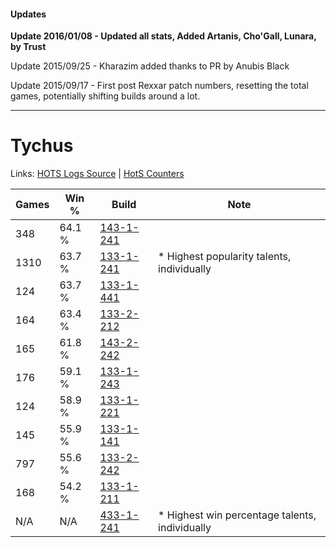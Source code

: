 #### Updates
**Update 2016/01/08 - Updated all stats, Added Artanis, Cho'Gall, Lunara, by Trust**

Update 2015/09/25 - Kharazim added thanks to PR by Anubis Black

Update 2015/09/17 - First post Rexxar patch numbers, resetting the total games, potentially shifting builds around a lot.

***

# Tychus

Links: [HOTS Logs Source](https://www.hotslogs.com/Sitewide/HeroDetails?Hero=Tychus) | [HotS Counters](http://hotscounters.com/#/hero/Tychus)

Games  | Win %  | Build     | Note
-----  | -----  | -----     | ----
348    | 64.1 % | [143-1-241](http://www.heroesfire.com/hots/talent-calculator/tychus#hcr9) | 
1310   | 63.7 % | [133-1-241](http://www.heroesfire.com/hots/talent-calculator/tychus#hEQf) | * Highest popularity talents, individually
124    | 63.7 % | [133-1-441](http://www.heroesfire.com/hots/talent-calculator/tychus#hETn) | 
164    | 63.4 % | [133-2-212](http://www.heroesfire.com/hots/talent-calculator/tychus#hEfq) | 
165    | 61.8 % | [143-2-242](http://www.heroesfire.com/hots/talent-calculator/tychus#hd4o) | 
176    | 59.1 % | [133-1-243](http://www.heroesfire.com/hots/talent-calculator/tychus#hEQh) | 
124    | 58.9 % | [133-1-221](http://www.heroesfire.com/hots/talent-calculator/tychus#hEQL) | 
145    | 55.9 % | [133-1-141](http://www.heroesfire.com/hots/talent-calculator/tychus#hEP5) | 
797    | 55.6 % | [133-2-242](http://www.heroesfire.com/hots/talent-calculator/tychus#hEgI) | 
168    | 54.2 % | [133-1-211](http://www.heroesfire.com/hots/talent-calculator/tychus#hEQB) | 
N/A    | N/A    | [433-1-241](http://www.heroesfire.com/hots/talent-calculator/tychus#sgrf) | * Highest win percentage talents, individually

